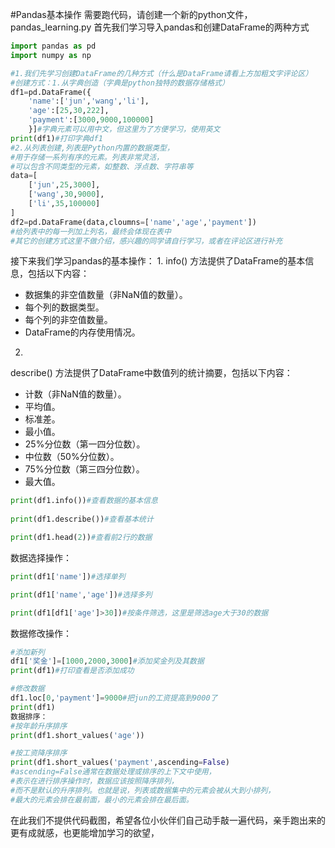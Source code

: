 #Pandas基本操作
需要跑代码，请创建一个新的python文件，pandas_learning.py
首先我们学习导入pandas和创建DataFrame的两种方式
```python
import pandas as pd
import numpy as np

#1.我们先学习创建DataFrame的几种方式（什么是DataFrame请看上方加粗文字评论区）
#创建方式：1.从字典创造（字典是python独特的数据存储格式）
df1=pd.DataFrame({
    'name':['jun','wang','li'],
    'age':[25,30,222],
    'payment':[3000,9000,100000]
    }]#字典元素可以用中文，但这里为了方便学习，使用英文
print(df1)#打印字典df1
#2.从列表创建,列表是Python内置的数据类型，
#用于存储一系列有序的元素。列表非常灵活，
#可以包含不同类型的元素，如整数、浮点数、字符串等
data=[
    ['jun',25,3000],
    ['wang',30,9000],
    ['li',35,100000]
]
df2=pd.DataFrame(data,cloumns=['name','age','payment'])
#给列表中的每一列加上列名，最终会体现在表中
#其它的创建方式这里不做介绍，感兴趣的同学请自行学习，或者在评论区进行补充
```
接下来我们学习pandas的基本操作：
1.
info() 方法提供了DataFrame的基本信息，包括以下内容：
- 数据集的非空值数量（非NaN值的数量）。
- 每个列的数据类型。
- 每个列的非空值数量。
- DataFrame的内存使用情况。
2.
describe() 方法提供了DataFrame中数值列的统计摘要，包括以下内容：
- 计数（非NaN值的数量）。
- 平均值。
- 标准差。
- 最小值。
- 25%分位数（第一四分位数）。
- 中位数（50%分位数）。
- 75%分位数（第三四分位数）。
- 最大值。
```python
print(df1.info())#查看数据的基本信息
 
print(df1.describe())#查看基本统计

print(df1.head(2))#查看前2行的数据
```
数据选择操作：
```python
print(df1['name'])#选择单列

print(df1['name','age'])#选择多列

print(df1[df1['age']>30])#按条件筛选，这里是筛选age大于30的数据
```
数据修改操作：
```python
#添加新列
df1['奖金']=[1000,2000,3000]#添加奖金列及其数据
print(df1)#打印查看是否添加成功

#修改数据
df1.loc[0,'payment']=9000#把jun的工资提高到9000了
print(df1)
数据排序：
#按年龄升序排序
print(df1.short_values('age'))

#按工资降序排序
print(df1.short_values('payment',ascending=False)
#ascending=False通常在数据处理或排序的上下文中使用，
#表示在进行排序操作时，数据应该按照降序排列，
#而不是默认的升序排列。也就是说，列表或数据集中的元素会被从大到小排列，
#最大的元素会排在最前面，最小的元素会排在最后面。
```
在此我们不提供代码截图，希望各位小伙伴们自己动手敲一遍代码，亲手跑出来的更有成就感，也更能增加学习的欲望，